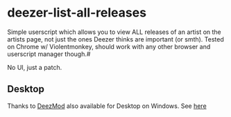 # deezer-list-all-releases
Simple userscript which allows you to view ALL releases of an artist on the artists page, not just the ones Deezer thinks are important (or smth). Tested on Chrome w/ Violentmonkey, should work with any other browser and userscript manager though.#

No UI, just a patch.

## Desktop
Thanks to [DeezMod](https://github.com/bababoi-2/DeezMod/) also available for Desktop on Windows. See [here](https://github.com/bababoi-2/DeezMod/blob/main/plugins/display_all_songs.js)

